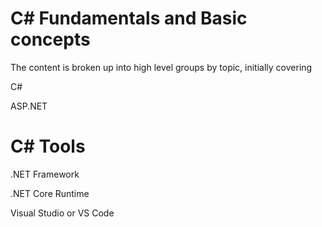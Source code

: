 # C# Fundamentals and Basic concepts

The content is broken up into high level groups by topic, initially covering

C#

ASP.NET

# C# Tools

.NET Framework

.NET Core Runtime

Visual Studio or VS Code
